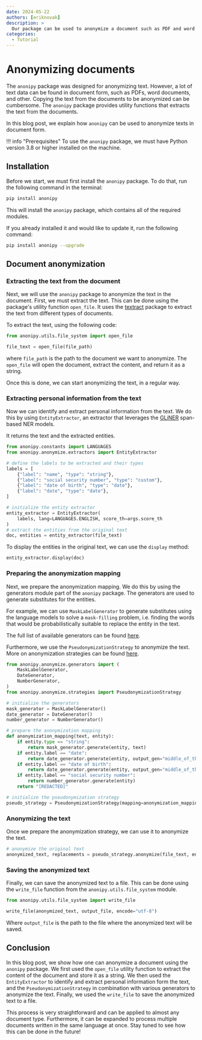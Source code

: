 ```yaml
---
date: 2024-05-22
authors: [eriknovak]
description: >
  Our package can be used to anonymize a document such as PDF and word documents.
categories:
  - Tutorial
---
```


# Anonymizing documents

The `anonipy` package was designed for anonymizing text. However, a lot of text
data can be found in document form, such as PDFs, word documents, and other. Copying
the text from the documents  to be anonymized can be cumbersome. The `anonipy` package
provides utility functions that extracts the text from the documents.


In this blog post, we explain how `anonipy` can be used to anonymize texts in
document form.

<!-- more -->

!!! info "Prerequisites"
    To use the `anonipy` package, we must have Python version 3.8 or higher
    installed on the machine.

## Installation

Before we start, we must first install the `anonipy` package. To do that, run the
following command in the terminal:

```bash
pip install anonipy
```

This will install the `anonipy` package, which contains all of the required modules.

If you already installed it and would like to update it, run the following command:

```bash
pip install anonipy --upgrade
```

## Document anonymization

### Extracting the text from the document

Next, we will use the `anonipy` package to anonymize the text in the document.
First, we must extract the text. This can be done using the package's utility
function `open_file`. It uses the [textract](https://textract.readthedocs.io/en/stable/)
package to extract the text from different types of documents.


To extract the text, using the following code:

```python
from anonipy.utils.file_system import open_file

file_text = open_file(file_path)
```

where `file_path` is the path to the document we want to anonymize. The `open_file`
will open the document, extract the content, and return it as a string.

Once this is done, we can start anonymizing the text, in a regular way.

### Extracting personal information from the text

Now we can identify and extract personal information from the text. We do this
by using `EntityExtractor`, an extractor that leverages the
[GLiNER](https://github.com/urchade/GLiNER) span-based NER models.

It returns the text and the extracted entities.

```python
from anonipy.constants import LANGUAGES
from anonipy.anonymize.extractors import EntityExtractor

# define the labels to be extracted and their types
labels = [
    {"label": "name", "type": "string"},
    {"label": "social security number", "type": "custom"},
    {"label": "date of birth", "type": "date"},
    {"label": "date", "type": "date"},
]

# initialize the entity extractor
entity_extractor = EntityExtractor(
    labels, lang=LANGUAGES.ENGLISH, score_th=args.score_th
)
# extract the entities from the original text
doc, entities = entity_extractor(file_text)
```

To display the entities in the original text, we can use the `display` method:

```python
entity_extractor.display(doc)
```


### Preparing the anonymization mapping

Next, we prepare the anonymization mapping. We do this by using the generators
module part of the `anonipy` package. The generators are used to generate
substitutes for the entities.

For example, we can use `MaskLabelGenerator` to generate substitutes using the
language models to solve a `mask-filling` problem, i.e. finding the words that
would be probabilistically suitable to replace the entity in the text.

The full list of available generators can be found [here][generators].

Furthermore, we use the `PseudonymizationStrategy` to anonymize the text. More
on anonymization strategies can be found [here][strategies].


```python
from anonipy.anonymize.generators import (
    MaskLabelGenerator,
    DateGenerator,
    NumberGenerator,
)
from anonipy.anonymize.strategies import PseudonymizationStrategy

# initialize the generators
mask_generator = MaskLabelGenerator()
date_generator = DateGenerator()
number_generator = NumberGenerator()

# prepare the anonymization mapping
def anonymization_mapping(text, entity):
    if entity.type == "string":
        return mask_generator.generate(entity, text)
    if entity.label == "date":
        return date_generator.generate(entity, output_gen="middle_of_the_month")
    if entity.label == "date of birth":
        return date_generator.generate(entity, output_gen="middle_of_the_year")
    if entity.label == "social security number":
        return number_generator.generate(entity)
    return "[REDACTED]"

# initialize the pseudonymization strategy
pseudo_strategy = PseudonymizationStrategy(mapping=anonymization_mapping)
```

### Anonymizing the text

Once we prepare the anonymization strategy, we can use it to anonymize the text.

```python
# anonymize the original text
anonymized_text, replacements = pseudo_strategy.anonymize(file_text, entities)
```

### Saving the anonymized text

Finally, we can save the anonymized text to a file. This can be done using the
`write_file` function from the `anonipy.utils.file_system` module.

```python
from anonipy.utils.file_system import write_file

write_file(anonymized_text, output_file, encode="utf-8")
```

Where `output_file` is the path to the file where the anonymized text will be saved.


## Conclusion

In this blog post, we show how one can anonymize a document using the `anonipy` package.
We first used the `open_file` utility function to extract the content of the document
and store it as a string. We then used the `EntityExtractor` to identify and extract
personal information form the text, and the `PseudonymizationStrategy` in combination
with various generators to anonymize the text. Finally, we used the `write_file`
to save the anonymized text to a file.

This process is very straightforward and can be applied to almost any document type.
Furthermore, it can be expanded to process multiple documents written in the same
language at once. Stay tuned to see how this can be done in the future!

[generators]: ../../how-to-guides/notebooks/02-generators.ipynb
[strategies]: ../../how-to-guides/notebooks/03-strategies.ipynb